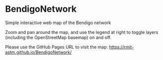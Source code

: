 # BendigoNetwork
Simple interactive web map of the Bendigo network

Zoom and pan around the map, and use the legend at right to toggle layers (including the OpenStreetMap basemap) on and off.

Please use the GitHub Pages URL to visit the map: https://rmit-astm.github.io/BendigoNetwork/
